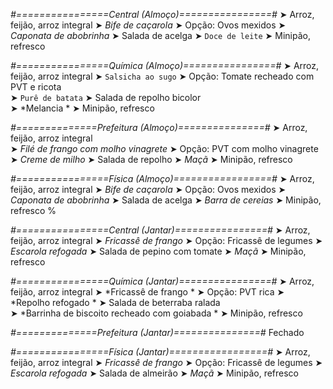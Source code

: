 
*#================Central (Almoço)================#*
➤ Arroz, feijão, arroz integral
➤ *Bife de caçarola*
➤ Opção: Ovos mexidos
➤ *Caponata de abobrinha*
➤ Salada de acelga
➤ `Doce de leite`
➤ Minipão, refresco

*#================Química (Almoço)================#*
➤ Arroz, feijão, arroz integral
➤ `Salsicha ao sugo`
➤ Opção: Tomate recheado com PVT e ricota   
➤ `Purê de batata`
➤ Salada de repolho bicolor  
➤ *Melancia *
➤ Minipão, refresco

*#==============Prefeitura (Almoço)===============#*
➤ Arroz, feijão, arroz integral  
➤ *Filé de frango com molho vinagrete*
➤ Opção: PVT com molho vinagrete   
➤ *Creme de milho*
➤ Salada de repolho
➤ *Maçã*
➤ Minipão, refresco 

*#================Física (Almoço)=================#*
➤ Arroz, feijão, arroz integral
➤ *Bife de caçarola*
➤ Opção: Ovos mexidos
➤ *Caponata de abobrinha*
➤ Salada de acelga
➤ *Barra de cereias*
➤ Minipão, refresco
%

*#================Central (Jantar)================#*
➤ Arroz, feijão, arroz integral
➤ *Fricassê de frango*
➤ Opção: Fricassê de legumes
➤ *Escarola refogada*
➤ Salada de pepino com tomate
➤ *Maçã*
➤ Minipão, refresco

*#================Química (Jantar)================#*
➤ Arroz, feijão, arroz integral
➤ *Fricassê de frango *
➤ Opção: PVT rica 
➤ *Repolho refogado *
➤ Salada de beterraba ralada    
➤ *Barrinha de biscoito recheado com goiabada *
➤ Minipão, refresco

*#==============Prefeitura (Jantar)===============#*
Fechado

*#================Física (Jantar)=================#*
➤ Arroz, feijão, arroz integral
➤ *Fricassê de frango*
➤ Opção: Fricassê de legumes
➤ *Escarola refogada*
➤ Salada de almeirão
➤ *Maçã*
➤ Minipão, refresco
